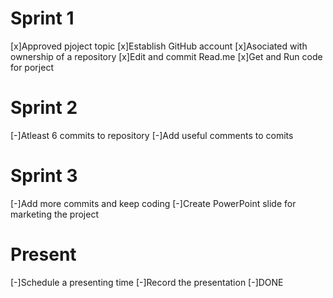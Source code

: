 # Sprint 1
[x]Approved pjoject topic
[x]Establish GitHub account
[x]Asociated with ownership of a repository
[x]Edit and commit Read.me
[x]Get and Run code for porject

# Sprint 2
[-]Atleast 6 commits to repository 
[-]Add useful comments to comits


# Sprint 3
[-]Add more commits and keep coding
[-]Create PowerPoint slide for marketing the project

# Present
[-]Schedule a presenting time
[-]Record the presentation
[-]DONE